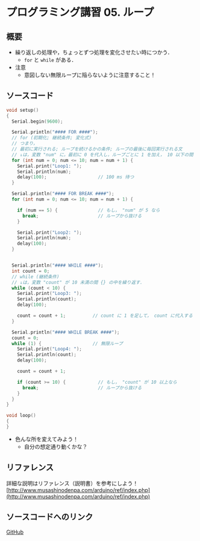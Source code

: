# プログラミング講習 05. ループ
## 概要
+ 繰り返しの処理や，ちょっとずつ処理を変化させたい時につかう．
	- `for` と `while` がある．
+ 注意
	- 意図しない無限ループに陥らないように注意すること！


## ソースコード
```cpp
void setup()
{
  Serial.begin(9600);

  Serial.println("#### FOR ####");
  // for (初期化; 継続条件; 変化式)
  // つまり，
  // 最初に実行される; ループを続けるかの条件; ループの最後に毎回実行される文
  // ↓は，変数 "num" に，最初に 0 を代入し，ループごとに 1 を加え， 10 以下の間 {} の中を繰り返す．
  for (int num = 0; num <= 10; num = num + 1) {
    Serial.print("Loop1: ");
    Serial.println(num);
    delay(100);                   // 100 ms 待つ
  }

  Serial.println("#### FOR BREAK ####");
  for (int num = 0; num <= 10; num = num + 1) {

    if (num == 5) {               // もし， "num" が 5 なら
      break;                      // ループから抜ける
    }

    Serial.print("Loop2: ");
    Serial.println(num);
    delay(100);
  }


  Serial.println("#### WHILE ####");
  int count = 0;
  // while (継続条件)
  // ↓は，変数 "count" が 10 未満の間 {} の中を繰り返す．
  while (count < 10) {
    Serial.print("Loop3: ");
    Serial.println(count);
    delay(100);

    count = count + 1;          // count に 1 を足して， count に代入する
  }

  Serial.println("#### WHILE BREAK ####");
  count = 0;
  while (1) {                   // 無限ループ
    Serial.print("Loop4: ");
    Serial.println(count);
    delay(100);

    count = count + 1;

    if (count >= 10) {            // もし， "count" が 10 以上なら
      break;                      // ループから抜ける
    }
  }
}

void loop()
{
}
```

+ 色んな所を変えてみよう！
	- 自分の想定通り動くかな？


## リファレンス
詳細な説明はリファレンス（説明書）を参考にしよう！  
[http://www.musashinodenpa.com/arduino/ref/index.php](http://www.musashinodenpa.com/arduino/ref/index.php)


## ソースコードへのリンク
[GitHub](https://github.com/meltingrabbit/CanSatForHighSchoolStudents/tree/master/Arduino/ProgrammingTutorial05_Loop)

